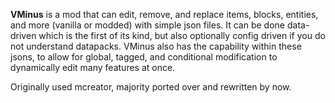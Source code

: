 **VMinus** is a mod that can edit, remove, and replace items, blocks, entities, and more (vanilla or modded) with simple json files. It can be done data-driven which is the first of its kind, but also optionally config driven if you do not understand datapacks. VMinus also has the capability within these jsons, to allow for global, tagged, and conditional modification to dynamically edit many features at once.

Originally used mcreator, majority ported over and rewritten by now.
